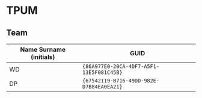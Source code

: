 # TPUM

## Team

| Name Surname (initials) | GUID                                     |
| ----------------------- | ---------------------------------------- |
| WD                     | `{86A977E0-20CA-4DF7-A5F1-13E5F081C45B}` |
| DP                     | `{67542119-B716-49DD-982E-D7B84EA0EA21}` |
